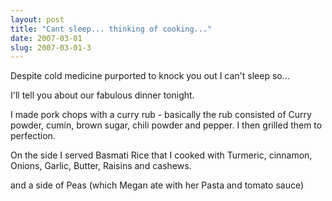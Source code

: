 ```yaml
---
layout: post
title: "Cant sleep... thinking of cooking..."
date: 2007-03-01
slug: 2007-03-01-3
---
```


Despite cold medicine purported to knock you out I can&apos;t sleep so...

I&apos;ll tell you about our fabulous dinner tonight.  

I made pork chops with a curry rub - basically the rub consisted of Curry powder, cumin, brown sugar, chili powder and pepper.  I then grilled them to perfection.

On the side I served Basmati Rice that I cooked with Turmeric, cinnamon, Onions, Garlic, Butter, Raisins and cashews.  

and a side of Peas (which Megan ate with her Pasta and tomato sauce)


